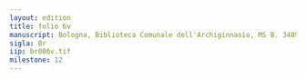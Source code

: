 ```yaml
---
layout: edition
title: folio 6v
manuscript: Bologna, Biblioteca Comunale dell'Archiginnasio, MS B. 3489
sigla: Br
iip: br006v.tif
milestone: 12
---
```


